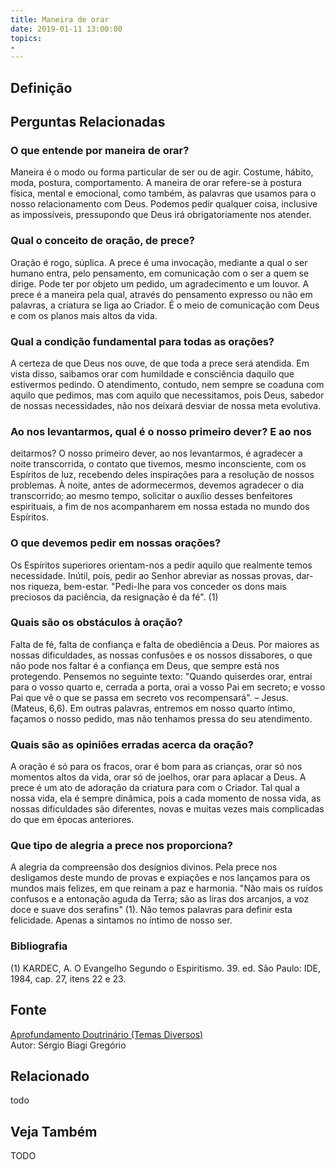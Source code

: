 ```yaml
---
title: Maneira de orar
date: 2019-01-11 13:00:00
topics: 
- 
---
```


## Definição


## Perguntas Relacionadas

### O que entende por maneira de orar?
Maneira é o modo ou forma particular de ser ou de agir. Costume, hábito,
moda, postura, comportamento. A maneira de orar refere-se à postura
física, mental e emocional, como também, às palavras que usamos para o
nosso relacionamento com Deus. Podemos pedir qualquer coisa, inclusive
as impossíveis, pressupondo que Deus irá obrigatoriamente nos atender.

### Qual o conceito de oração, de prece?
Oração é rogo, súplica. A prece é uma invocação, mediante a qual o ser
humano entra, pelo pensamento, em comunicação com o ser a quem se
dirige. Pode ter por objeto um pedido, um agradecimento e um louvor. A
prece é a maneira pela qual, através do pensamento expresso ou não em
palavras, a criatura se liga ao Criador. É o meio de comunicação com
Deus e com os planos mais altos da vida.

### Qual a condição fundamental para todas as orações?
A certeza de que Deus nos ouve, de que toda a prece será atendida. Em
vista disso, saibamos orar com humildade e consciência daquilo que
estivermos pedindo. O atendimento, contudo, nem sempre se coaduna com
aquilo que pedimos, mas com aquilo que necessitamos, pois Deus, sabedor
de nossas necessidades, não nos deixará desviar de nossa meta evolutiva.

### Ao nos levantarmos, qual é o nosso primeiro dever? E ao nos
deitarmos?
O nosso primeiro dever, ao nos levantarmos, é agradecer a noite
transcorrida, o contato que tivemos, mesmo inconsciente, com os
Espíritos de luz, recebendo deles inspirações para a resolução de nossos
problemas. À noite, antes de adormecermos, devemos agradecer o dia
transcorrido; ao mesmo tempo, solicitar o auxílio desses benfeitores
espirituais, a fim de nos acompanharem em nossa estada no mundo dos
Espíritos.

### O que devemos pedir em nossas orações?
Os Espíritos superiores orientam-nos a pedir aquilo que realmente temos
necessidade. Inútil, pois, pedir ao Senhor abreviar as nossas provas,
dar-nos riqueza, bem-estar. "Pedi-lhe para vos conceder os dons mais
preciosos da paciência, da resignação é da fé". (1)

### Quais são os obstáculos à oração?
Falta de fé, falta de confiança e falta de obediência a Deus. Por
maiores as nossas dificuldades, as nossas confusões e os nossos
dissabores, o que não pode nos faltar é a confiança em Deus, que sempre
está nos protegendo. Pensemos no seguinte texto: "Quando quiserdes orar,
entrai para o vosso quarto e, cerrada a porta, orai a vosso Pai em
secreto; e vosso Pai que vê o que se passa em secreto vos recompensará".
– Jesus. (Mateus, 6,6). Em outras palavras, entremos em nosso quarto
íntimo, façamos o nosso pedido, mas não tenhamos pressa do seu
atendimento.

### Quais são as opiniões erradas acerca da oração?
A oração é só para os fracos, orar é bom para as crianças, orar só nos
momentos altos da vida, orar só de joelhos, orar para aplacar a Deus. A
prece é um ato de adoração da criatura para com o Criador. Tal qual a
nossa vida, ela é sempre dinâmica, pois a cada momento de nossa vida, as
nossas dificuldades são diferentes, novas e muitas vezes mais
complicadas do que em épocas anteriores.

### Que tipo de alegria a prece nos proporciona?
A alegria da compreensão dos desígnios divinos. Pela prece nos
desligamos deste mundo de provas e expiações e nos lançamos para os
mundos mais felizes, em que reinam a paz e harmonia. "Não mais os ruídos
confusos e a entonação aguda da Terra; são as liras dos arcanjos, a voz
doce e suave dos serafins" (1). Não temos palavras para definir esta
felicidade. Apenas a sintamos no íntimo de nosso ser.


### Bibliografia
(1) KARDEC, A. O Evangelho Segundo o Espiritismo. 39. ed. São Paulo:
IDE, 1984, cap. 27, itens 22 e 23.

## Fonte
[Aprofundamento Doutrinário (Temas Diversos)](https://sites.google.com/view/aprofundamentodoutrinario/maneira-de-orar)  
Autor: Sérgio Biagi Gregório



## Relacionado
todo

## Veja Também
TODO


